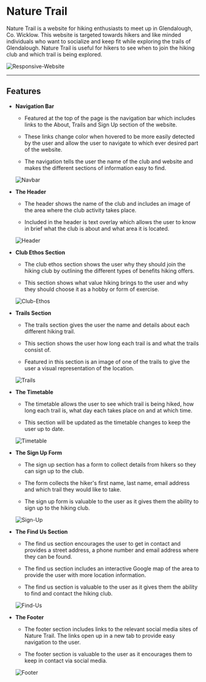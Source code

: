 # Nature Trail
Nature Trail is a website for hiking enthusiasts to meet up in Glendalough, Co. Wicklow. This website is targeted towards hikers and like minded individuals who want to socialize and keep fit while exploring the trails of Glendalough. Nature Trail is useful for hikers to see when to join the hiking club and which trail is being explored.

![Responsive-Website](https://seanlp.github.io/nature-trail/assets/images/responsive.png)
___

## Features
* **Navigation Bar**

    * Featured at the top of the page is the navigation bar which includes links to the About, Trails and Sign Up section of the website. 

    * These links change color when hovered to be more easily detected by the user and allow the user to navigate to which ever desired part of the website.

    * The navigation tells the user the name of the club and website and makes the different sections of information easy to find.

    ![Navbar](https://seanlp.github.io/nature-trail/assets/images/nav-bar.png)

* **The Header**

    * The header shows the name of the club and includes an image of the area where the club activity takes place.

    * Included in the header is text overlay which allows the user to know in brief what the club is about and what area it is located.

    ![Header](https://seanlp.github.io/nature-trail/assets/images/header.png)   

* **Club Ethos Section**

    * The club ethos section shows the user why they should join the hiking club by outlining the different types of benefits hiking offers.

    * This section shows what value hiking brings to the user and why they should choose it as a hobby or form of exercise.

    ![Club-Ethos](https://seanlp.github.io/nature-trail/assets/images/club-ethos.png)

* **Trails Section**

    * The trails section gives the user the name and details about each different hiking trail.

    * This section shows the user how long each trail is and what the trails consist of.

    * Featured in this section is an image of one of the trails to give the user a visual representation of the location.

    ![Trails](https://seanlp.github.io/nature-trail/assets/images/trails-section.png)

* **The Timetable**

    * The timetable allows the user to see which trail is being hiked, how long each trail is, what day each takes place on and at which time.

    * This section will be updated as the timetable changes to keep the user up to date.

    ![Timetable](https://seanlp.github.io/nature-trail/assets/images/timetable.png)

* **The Sign Up Form**

    * The sign up section has a form to collect details from hikers so they can sign up to the club.

    * The form collects the hiker's first name, last name, email address and which trail they would like to take.

    * The sign up form is valuable to the user as it gives them the ability to sign up to the hiking club.

    ![Sign-Up](https://seanlp.github.io/nature-trail/assets/images/sign-up.png)

* **The Find Us Section**

    * The find us section encourages the user to get in contact and provides a street address, a phone number and email address where they can be found.

    * The find us section includes an interactive Google map of the area to provide the user with more location information.

    * The find us section is valuable to the user as it gives them the ability to find and contact the hiking club.

    ![Find-Us](https://seanlp.github.io/nature-trail/assets/images/find-us.png)

* **The Footer**

    * The footer section includes links to the relevant social media sites of Nature Trail. The links open up in a new tab to provide easy navigation to the user.

    * The footer section is valuable to the user as it encourages them to keep in contact via social media.

    ![Footer](https://seanlp.github.io/nature-trail/assets/images/footer.png)